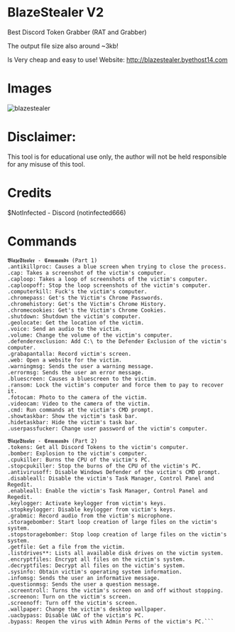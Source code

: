 # BlazeStealer V2

Best Discord Token Grabber (RAT and Grabber)

The output file size also around ~3kb!

Is Very cheap and easy to use!
Website: http://blazestealer.byethost14.com

# Images 

![blazestealer](https://github.com/BlazeSquad666/blazestealer/assets/166061031/5a4d69b8-b111-4242-a232-af472025db35)

# Disclaimer:
This tool is for educational use only, the author will not be held responsible for any misuse of this tool.

# Credits
$NotInfected - Discord (notinfected666)

# Commands
```
𝕭𝖑𝖆𝖟𝖊𝕾𝖙𝖊𝖆𝖑𝖊𝖗 - 𝕮𝖔𝖒𝖒𝖆𝖓𝖉𝖘 (Part 1)
.antikillproc: Causes a blue screen when trying to close the process.
.cap: Takes a screenshot of the victim's computer.
.caploop: Takes a loop of screenshots of the victim's computer.
.caploopoff: Stop the loop screenshots of the victim's computer.
.computerkill: Fuck's the victim's computer.
.chromepass: Get's the Victim's Chrome Passwords.
.chromehistory: Get's the Victim's Chrome History.
.chromecookies: Get's the Victim's Chrome Cookies.
.shutdown: Shutdown the victim's computer.
.geolocate: Get the location of the victim.
.voice: Send an audio to the victim.
.volume: Change the volume of the victim's computer.
.defenderexclusion: Add C:\ to the Defender Exclusion of the victim's computer.
.grabapantalla: Record victim's screen.
.web: Open a website for the victim.
.warningmsg: Sends the user a warning message.
.errormsg: Sends the user an error message.
.bluescreen: Causes a bluescreen to the victim.
.ransom: Lock the victim's computer and force them to pay to recover it.
.fotocam: Photo to the camera of the victim.
.videocam: Video to the camera of the victim.
.cmd: Run commands at the victim's CMD prompt.
.showtaskbar: Show the victim's task bar.
.hidetaskbar: Hide the victim's task bar.
.userpassfucker: Change user password of the victim's computer.

𝕭𝖑𝖆𝖟𝖊𝕾𝖙𝖊𝖆𝖑𝖊𝖗 - 𝕮𝖔𝖒𝖒𝖆𝖓𝖉𝖘 (Part 2)
.tokens: Get all Discord Tokens to the victim's computer.
.bomber: Explosion to the victim's computer.
.cpukiller: Burns the CPU of the victim's PC.
.stopcpukiller: Stop the burns of the CPU of the victim's PC.
.antivirusoff: Disable Windows Defender of the victim's CMD prompt.
.disableall: Disable the victim's Task Manager, Control Panel and Regedit.
.enableall: Enable the victim's Task Manager, Control Panel and Regedit.
.keylogger: Activate keylogger from victim's keys.
.stopkeylogger: Disable keylogger from victim's keys.
.grabmic: Record audio from the victim's microphone.
.storagebomber: Start loop creation of large files on the victim's system.
.stopstoragebomber: Stop loop creation of large files on the victim's system.
.getfile: Get a file from the victim.
.listdrives**: Lists all available disk drives on the victim system.
.encryptfiles: Encrypt all files on the victim's system.
.decryptfiles: Decrypt all files on the victim's system.
.sysinfo: Obtain victim's operating system information.
.infomsg: Sends the user an informative message.
.questionmsg: Sends the user a question message.
.screentroll: Turns the victim's screen on and off without stopping.
.screenon: Turn on the victim's screen.
.screenoff: Turn off the victim's screen.
.wallpaper: Change the victim's desktop wallpaper.
.uacbypass: Disable UAC of the victim's PC.
.bypass: Reopen the virus with Admin Perms of the victim's PC.```
